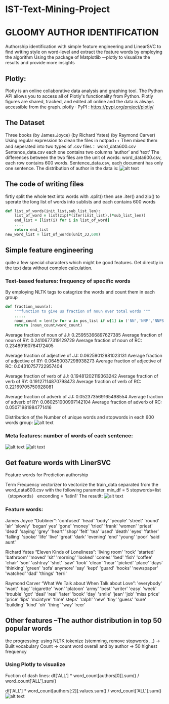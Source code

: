 # IST-Text-Mining-Project
# GLOOMY AUTHOR IDENTIFICATION
Authorship identification with simple feature engineering and LinearSVC to find writing style on word-level 
and extract the feature words by employing the algorithm
Using the package of Matplotlib --plotly to visualize the results and provide more insights

## Plotly:
Plotly is an online collaborative data analysis and graphing tool. The Python API allows you to access all of Plotly's 
functionality from Python. Plotly figures are shared, tracked, and edited all online and the data is always accessible from the graph. 
plotly · PyPI : https://pypi.org/project/plotly/

## The Dataset 
Three books <Dubliners>(by James.Joyce) <Eleven Kinds of loneliness>(by Richard Yates) <What we talk about when we talk about love> (by Raymond Carver)
Using regular expression to clean the files in notpad++ 
Then mixed them and seperated into two types of .csv files：
word_data600.csv
Sentence_data.csv
each one contains two columns ‘author’ and  ‘text’
The differences between the two files are the unit of words:
word_data600.csv, each row contains 600 words. 
Sentence_data.csv, each document has only one sentence. 
The distribution of author in the data is:
![alt text](https://github.com/JKYang01/IST-Text-Mining-Porject/blob/master/IST736%20project/%E5%9B%BE%E7%89%871.png)

## The code of writing files 
firtly split the whole text into words with .split() 
then use .iter() and zip() to sperate the long list of words into sublists and each  contains 600 words  
```ruby
def list_of_words(init_list,sub_list_len):
    list_of_word = list(zip(*(iter(init_list),)*sub_list_len)) 
    end_list = [list(i) for i in list_of_word]
    ....
    return end_list
new_word_list = list_of_words(unit_JJ,600)
```

## Simple feature engineering 
quite a few special characters which might be good features.  Get directly in the text data without complex calculation. 
### Text-based features:  frequency of specific words
By employing NLTK tags to catagrize the words and count them in each group
```ruby
def fraction_noun(x):
    """function to give us fraction of noun over total words """
    .....
    noun_count = len([w for w in pos_list if w[1] in ('NN','NNP','NNPS','NNS')])
    return (noun_count/word_count)
```
Average fraction of noun of JJ:  0.25955366897627385 
Average fraction of noun of RY:  0.2410677319129729 
Average fraction of noun of RC:  0.23489160784172405 

Average fraction of adjective of JJ:  0.06259012981023131
Average fraction of adjective of RY:  0.06450037298938273
Average fraction of adjective of RC:  0.04310757722957404 

Average fraction of verb of JJ:  0.19481202119363242
Average fraction of verb of RY:  0.19127114870798473
Average fraction of verb of RC:  0.22169705750928081 

Average fraction of adverb of JJ:  0.052373569165498554
Average fraction of adverb of RY:  0.060251000997142104
Average fraction of adverb of RC:  0.05071981984771416

Distribution of the Number of unique words and stopwords in each 600 words group:
![alt text](https://github.com/JKYang01/IST-Text-Mining-Porject/blob/master/IST736%20project/download.png)

### Meta features:  number of words of each sentence:
![alt text](https://github.com/JKYang01/IST-Text-Mining-Porject/blob/master/IST736%20project/%E5%9B%BE%E7%89%873.png)
![alt text](https://github.com/JKYang01/IST-Text-Mining-Porject/blob/master/IST736%20project/%E5%9B%BE%E7%89%872.png)

## Get feature words with LinerSVC
Feature words for Prediction authorship

Term Frequency vectorizer to vectorize the train_data separated from the word_data600.csv with the following parameter.
min_df = 5 stopwords=list（stopwords） enconding = 'latin1'  The resutlt:
![alt text](https://github.com/JKYang01/IST-Text-Mining-Porject/blob/master/IST736%20project/%E5%9B%BE%E7%89%876.png)

### Feature words:
James Joyce “Dubliner”:
'confused' 'head' 'body' 'people' 'street' 'round' 'air' 'slowly' 'began' yes' 'gone' 'money' 'tried' 'frank' 'women' 'priest' 'dead' 'saying' 'grey' 'heart' 'shop' 'felt' 'tea' 'used' 'death' 'eyes' 'father' 'falling' 'spoke' 'life' 'live' 'great' 'dark' 'evening' 'end' 'young' 'poor' ‘said aunt' 

Richard Yates “Eleven Kinds of Loneliness”:
'living room' 'rock' 'started' 'bathroom' 'moved' 'sit' 'morning' 'looked' 'comes' 'bed' 'fish' 'coffee' 'chair' 'son' 'ashtray' 'shot' 'saw' 'took' 'clean' 'hear' 'picked' 'place' 'days' 'thinking' 'green' 'sofa' anymore' 'say' 'kept' 'guard' 'hooks' 'newspaper' 'watched' 'dad' 'things' 'terri' 

Raymond Carver “What We Talk about When Talk about Love”:
'everybody' 'want' 'bag' 'cigarette' 'won' 'platoon' 'army' 'best' 'writer' 'easy' 'week' 'trouble' 'got' 'deal' 'real' 'later' 'book' 'day' 'smile' 'jean' 'job' 'miss price' 'price’ 'lips' 'mcintyre' 'time' steps' 'ralph' 'new' 'tiny' 'guess' 'sure' 'building' 'kind' 'oh' 'thing' 'way' ‘reer’

## Other features –The author distribution in top 50 popular words
the progressing:
using NLTK tokenize (stemming, remove stopwords …) → Built vocabulary
Count → count word overall  and  by author  → 50 highest frequency
### Using Plotly  to visualize
Fuction of dash lines:
df['ALL'] * word_count[authors[0]].sum() / word_count['ALL'].sum()

df['ALL'] * word_count[authors[:2]].values.sum() / word_count['ALL'].sum() 
![alt text](https://github.com/JKYang01/IST-Text-Mining-Porject/blob/master/IST736%20project/%E5%9B%BE%E7%89%875.png)



